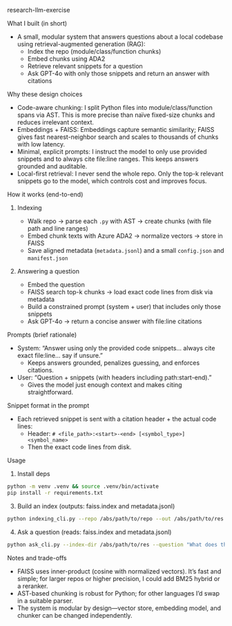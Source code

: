 research-llm-exercise

What I built (in short)
- A small, modular system that answers questions about a local codebase using retrieval-augmented generation (RAG):
  - Index the repo (module/class/function chunks)
  - Embed chunks using ADA2
  - Retrieve relevant snippets for a question
  - Ask GPT-4o with only those snippets and return an answer with citations

Why these design choices
- Code-aware chunking: I split Python files into module/class/function spans via AST. This is more precise than naïve fixed-size chunks and reduces irrelevant context.
- Embeddings + FAISS: Embeddings capture semantic similarity; FAISS gives fast nearest-neighbor search and scales to thousands of chunks with low latency.
- Minimal, explicit prompts: I instruct the model to only use provided snippets and to always cite file:line ranges. This keeps answers grounded and auditable.
- Local-first retrieval: I never send the whole repo. Only the top-k relevant snippets go to the model, which controls cost and improves focus.


How it works (end-to-end)
1) Indexing
   - Walk repo → parse each `.py` with AST → create chunks (with file path and line ranges)
   - Embed chunk texts with Azure ADA2 → normalize vectors → store in FAISS
   - Save aligned metadata (`metadata.jsonl`) and a small `config.json` and `manifest.json`

2) Answering a question
   - Embed the question
   - FAISS search top-k chunks → load exact code lines from disk via metadata
   - Build a constrained prompt (system + user) that includes only those snippets
   - Ask GPT-4o → return a concise answer with file:line citations

Prompts (brief rationale)
- System: “Answer using only the provided code snippets… always cite exact file:line… say if unsure.”
  - Keeps answers grounded, penalizes guessing, and enforces citations.
- User: “Question + snippets (with headers including path:start-end).”
  - Gives the model just enough context and makes citing straightforward.

Snippet format in the prompt
- Each retrieved snippet is sent with a citation header + the actual code lines:
  - Header: `# <file_path>:<start>-<end> [<symbol_type>] <symbol_name>`
  - Then the exact code lines from disk.

Usage
1) Install deps
```bash
python -m venv .venv && source .venv/bin/activate
pip install -r requirements.txt
```

3) Build an index (outputs: faiss.index and metadata.jsonl)
```bash
python indexing_cli.py --repo /abs/path/to/repo --out /abs/path/to/res
```

4) Ask a question (reads: faiss.index and metadata.jsonl)
```bash
python ask_cli.py --index-dir /abs/path/to/res --question "What does this app do?" --k 20
```

Notes and trade-offs
- FAISS uses inner-product (cosine with normalized vectors). It’s fast and simple; for larger repos or higher precision, I could add BM25 hybrid or a reranker.
- AST-based chunking is robust for Python; for other languages I’d swap in a suitable parser.
- The system is modular by design—vector store, embedding model, and chunker can be changed independently.


